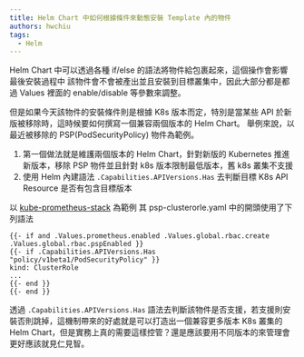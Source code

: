 ```yaml
---
title: Helm Chart 中如何根據條件來動態安裝 Template 內的物件
authors: hwchiu
tags:
  - Helm
---
```


Helm Chart 中可以透過各種 if/else 的語法將物件給包裹起來，這個操作會影響最後安裝過程中
該物件會不會被產出並且安裝到目標叢集中，因此大部分都是都過 Values 裡面的 enable/disable 等參數來調整。

但是如果今天該物件的安裝條件則是根據 K8s 版本而定，特別是當某些 API 於新版被移除時，這時候要如何撰寫一個兼容兩個版本的 Helm Chart。
舉例來說，以最近被移除的 PSP(PodSecurityPolicy) 物件為範例。

1. 第一個做法就是維護兩個版本的 Helm Chart，針對新版的 Kubernetes 推進新版本，移除 PSP 物件並且針對 k8s 版本限制最低版本，舊 k8s 叢集不支援
2. 使用 Helm 內建語法 `.Capabilities.APIVersions.Has` 去判斷目標 K8s API Resource 是否有包含目標版本

以 [kube-prometheus-stack](https://github.com/prometheus-community/helm-charts/blob/main/charts/kube-prometheus-stack/templates/prometheus/psp-clusterrole.yaml) 為範例
其 psp-clusterorle.yaml 中的開頭使用了下列語法

```
{{- if and .Values.prometheus.enabled .Values.global.rbac.create .Values.global.rbac.pspEnabled }}
{{- if .Capabilities.APIVersions.Has "policy/v1beta1/PodSecurityPolicy" }}
kind: ClusterRole
...
{{- end }}
{{- end }}
```
透過 `.Capabilities.APIVersions.Has` 語法去判斷該物件是否支援，若支援則安裝否則跳掉，這機制帶來的好處就是可以打造出一個兼容更多版本 K8s 叢集的 Helm Chart，但是實務上真的需要這樣控管？還是應該要用不同版本的來管理會更好應該就見仁見智。